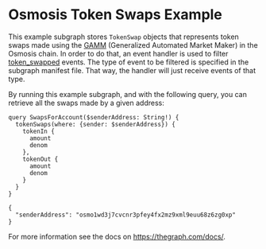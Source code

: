 # Osmosis Token Swaps Example

This example subgraph stores `TokenSwap` objects that represents token swaps made using the
[GAMM](https://docs.osmosis.zone/developing/osmosis-core/modules/spec-gamm.html) (Generalized
Automated Market Maker) in the Osmosis chain. In order to do that, an event handler is used to
filter
[token_swapped](https://github.com/osmosis-labs/osmosis/blob/c8ac95c6a6ea42e934d49599eafc8609b3c6fe61/x/gamm/types/events.go#L13)
events. The type of event to be filtered is specified in the subgraph manifest file. That way, the
handler will just receive events of that type.

By running this example subgraph, and with the following query, you can retrieve all the swaps made
by a given address:

```
query SwapsForAccount($senderAddress: String!) {
  tokenSwaps(where: {sender: $senderAddress}) {
    tokenIn {
      amount
      denom
    },
    tokenOut {
      amount
      denom
    }
  }
}
```

```
{
  "senderAddress": "osmo1wd3j7cvcnr3pfey4fx2mz9xml9euu68z6zg0xp"
}
```

For more information see the docs on https://thegraph.com/docs/.
